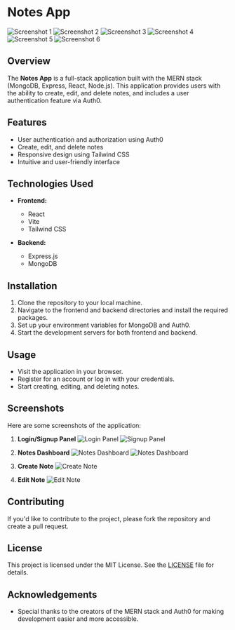 # Notes App

![Screenshot 1](GithubAssets/1.png)
![Screenshot 2](GithubAssets/2.png)
![Screenshot 3](GithubAssets/3.png)
![Screenshot 4](GithubAssets/4.png)
![Screenshot 5](GithubAssets/5.png)
![Screenshot 6](GithubAssets/6.png)

## Overview

The **Notes App** is a full-stack application built with the MERN stack (MongoDB, Express, React, Node.js). This application provides users with the ability to create, edit, and delete notes, and includes a user authentication feature via Auth0.

## Features

- User authentication and authorization using Auth0
- Create, edit, and delete notes
- Responsive design using Tailwind CSS
- Intuitive and user-friendly interface

## Technologies Used

- **Frontend:**

  - React
  - Vite
  - Tailwind CSS

- **Backend:**
  - Express.js
  - MongoDB

## Installation

1. Clone the repository to your local machine.
2. Navigate to the frontend and backend directories and install the required packages.
3. Set up your environment variables for MongoDB and Auth0.
4. Start the development servers for both frontend and backend.

## Usage

- Visit the application in your browser.
- Register for an account or log in with your credentials.
- Start creating, editing, and deleting notes.

## Screenshots

Here are some screenshots of the application:

1. **Login/Signup Panel**
   ![Login Panel](GithubAssets/1.png)
   ![Signup Panel](GithubAssets/2.png)

2. **Notes Dashboard**
   ![Notes Dashboard](GithubAssets/3.png)
   ![Notes Dashboard](GithubAssets/4.png)

3. **Create Note**
   ![Create Note](GithubAssets/5.png)

4. **Edit Note**
   ![Edit Note](GithubAssets/6.png)

## Contributing

If you'd like to contribute to the project, please fork the repository and create a pull request.

## License

This project is licensed under the MIT License. See the [LICENSE](LICENSE) file for details.

## Acknowledgements

- Special thanks to the creators of the MERN stack and Auth0 for making development easier and more accessible.
